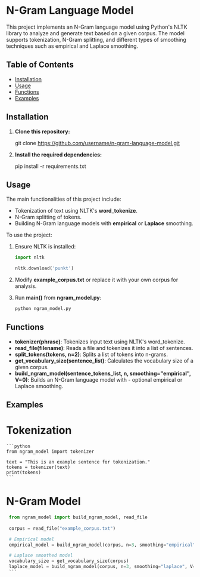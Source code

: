 # N-Gram Language Model

This project implements an N-Gram language model using Python's NLTK library to analyze and generate text based on a given corpus. The model supports tokenization, N-Gram splitting, and different types of smoothing techniques such as empirical and Laplace smoothing.

## Table of Contents

- [Installation](#installation)
- [Usage](#usage)
- [Functions](#functions)
- [Examples](#examples)

## Installation

1. **Clone this repository:**

    git clone https://github.com/username/n-gram-language-model.git

2.  **Install the required dependencies:**

    pip install -r requirements.txt

## Usage

The main functionalities of this project include:

-    Tokenization of text using NLTK's **word_tokenize**.
-    N-Gram splitting of tokens.
-    Building N-Gram language models with **empirical** or **Laplace** smoothing.

To use the project:
1.  Ensure NLTK is installed:
    ```python
    import nltk

    nltk.download('punkt')
    ```

2.  Modify **example_corpus.txt** or replace it with your own corpus for analysis.

3.  Run **main()** from **ngram_model.py**:
    ```bash
    python ngram_model.py
    ```

## Functions

-   **tokenizer(phrase)**: Tokenizes input text using NLTK's word_tokenize.
-   **read_file(filename)**: Reads a file and tokenizes it into a list of sentences.
-   **split_tokens(tokens, n=2)**: Splits a list of tokens into n-grams.
-   **get_vocabulary_size(sentence_list)**: Calculates the vocabulary size of a given corpus.
-   **build_ngram_model(sentence_tokens_list, n, smoothing="empirical", V=0)**: Builds an N-Gram language model with -   optional empirical or Laplace smoothing.

## Examples
# Tokenization
    ```python
    from ngram_model import tokenizer
    
    text = "This is an example sentence for tokenization."
    tokens = tokenizer(text)
    print(tokens)
    ```
    

# N-Gram Model
   ```python
    from ngram_model import build_ngram_model, read_file
    
    corpus = read_file("example_corpus.txt")

    # Empirical model
    empirical_model = build_ngram_model(corpus, n=3, smoothing="empirical")

    # Laplace smoothed model
    vocabulary_size = get_vocabulary_size(corpus)
    laplace_model = build_ngram_model(corpus, n=3, smoothing="laplace", V=vocabulary_size)
    ```
